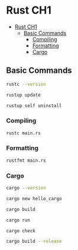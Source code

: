# Rust CH1

- [Rust CH1](#rust-ch1)
  - [Basic Commands](#basic-commands)
    - [Compiling](#compiling)
    - [Formatting](#formatting)
    - [Cargo](#cargo)

## Basic Commands

```sh
rustc --version
```

```sh
rustup update
```

```sh
rustup self uninstall
```
### Compiling

```sh
rustc main.rs
```

### Formatting

```sh
rustfmt main.rs
```

### Cargo

```sh
cargo --version
```

```sh
cargo new hello_cargo
```

```sh
cargo build
```

```sh
cargo run
```

```sh
cargo check
```

```sh
cargo build --release
```
